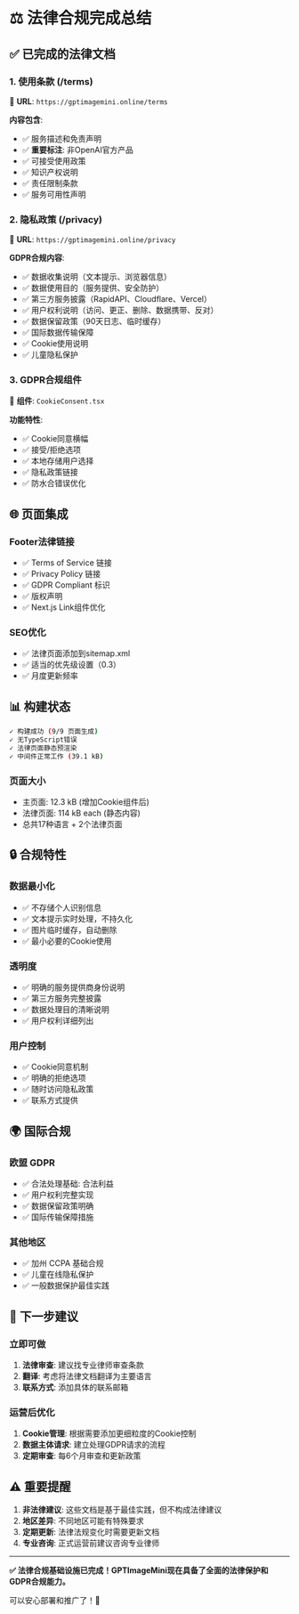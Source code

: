 # ⚖️ 法律合规完成总结

## ✅ 已完成的法律文档

### 1. 使用条款 (/terms)
📍 **URL**: `https://gptimagemini.online/terms`

**内容包含**:
- ✅ 服务描述和免责声明
- ✅ **重要标注**: 非OpenAI官方产品
- ✅ 可接受使用政策
- ✅ 知识产权说明
- ✅ 责任限制条款
- ✅ 服务可用性声明

### 2. 隐私政策 (/privacy)  
📍 **URL**: `https://gptimagemini.online/privacy`

**GDPR合规内容**:
- ✅ 数据收集说明（文本提示、浏览器信息）
- ✅ 数据使用目的（服务提供、安全防护）
- ✅ 第三方服务披露（RapidAPI、Cloudflare、Vercel）
- ✅ 用户权利说明（访问、更正、删除、数据携带、反对）
- ✅ 数据保留政策（90天日志、临时缓存）
- ✅ 国际数据传输保障
- ✅ Cookie使用说明
- ✅ 儿童隐私保护

### 3. GDPR合规组件
📍 **组件**: `CookieConsent.tsx`

**功能特性**:
- ✅ Cookie同意横幅
- ✅ 接受/拒绝选项
- ✅ 本地存储用户选择
- ✅ 隐私政策链接
- ✅ 防水合错误优化

## 🌐 页面集成

### Footer法律链接
- ✅ Terms of Service 链接
- ✅ Privacy Policy 链接  
- ✅ GDPR Compliant 标识
- ✅ 版权声明
- ✅ Next.js Link组件优化

### SEO优化
- ✅ 法律页面添加到sitemap.xml
- ✅ 适当的优先级设置（0.3）
- ✅ 月度更新频率

## 📊 构建状态

```bash
✓ 构建成功 (9/9 页面生成)
✓ 无TypeScript错误
✓ 法律页面静态预渲染
✓ 中间件正常工作 (39.1 kB)
```

### 页面大小
- 主页面: 12.3 kB (增加Cookie组件后)
- 法律页面: 114 kB each (静态内容)
- 总共17种语言 + 2个法律页面

## 🔒 合规特性

### 数据最小化
- ✅ 不存储个人识别信息
- ✅ 文本提示实时处理，不持久化
- ✅ 图片临时缓存，自动删除
- ✅ 最小必要的Cookie使用

### 透明度
- ✅ 明确的服务提供商身份说明
- ✅ 第三方服务完整披露
- ✅ 数据处理目的清晰说明
- ✅ 用户权利详细列出

### 用户控制
- ✅ Cookie同意机制
- ✅ 明确的拒绝选项
- ✅ 随时访问隐私政策
- ✅ 联系方式提供

## 🌍 国际合规

### 欧盟 GDPR
- ✅ 合法处理基础: 合法利益
- ✅ 用户权利完整实现
- ✅ 数据保留政策明确
- ✅ 国际传输保障措施

### 其他地区
- ✅ 加州 CCPA 基础合规
- ✅ 儿童在线隐私保护
- ✅ 一般数据保护最佳实践

## 🚀 下一步建议

### 立即可做
1. **法律审查**: 建议找专业律师审查条款
2. **翻译**: 考虑将法律文档翻译为主要语言
3. **联系方式**: 添加具体的联系邮箱

### 运营后优化
1. **Cookie管理**: 根据需要添加更细粒度的Cookie控制
2. **数据主体请求**: 建立处理GDPR请求的流程
3. **定期审查**: 每6个月审查和更新政策

## ⚠️ 重要提醒

1. **非法律建议**: 这些文档是基于最佳实践，但不构成法律建议
2. **地区差异**: 不同地区可能有特殊要求
3. **定期更新**: 法律法规变化时需要更新文档
4. **专业咨询**: 正式运营前建议咨询专业律师

---

**✅ 法律合规基础设施已完成！GPTImageMini现在具备了全面的法律保护和GDPR合规能力。** 

可以安心部署和推广了！🚀